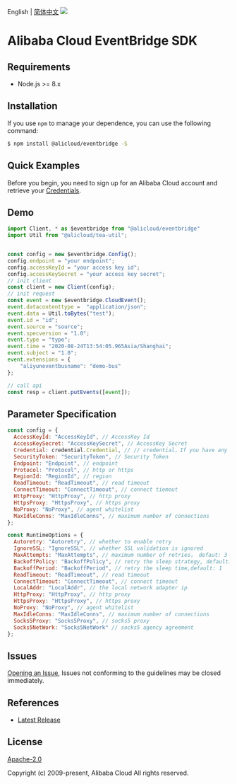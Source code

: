 English | [简体中文](README-CN.md)
![](https://aliyunsdk-pages.alicdn.com/icons/AlibabaCloud.svg)

# Alibaba Cloud EventBridge SDK

## Requirements

- Node.js >= 8.x

## Installation

If you use `npm` to manage your dependence, you can use the following command:

```sh
$ npm install @alicloud/eventbridge -S
```

## Quick Examples

Before you begin, you need to sign up for an Alibaba Cloud account and retrieve your [Credentials](https://usercenter.console.aliyun.com/#/manage/ak).

## Demo

```javascript
import Client, * as $eventbridge from "@alicloud/eventbridge"
import Util from "@alicloud/tea-util";


const config = new $eventbridge.Config();
config.endpoint = "your endpoint";
config.accessKeyId = "your access key id";
config.accessKeySecret = "your access key secret";
// init client
const client = new Client(config);
// init request
const event = new $eventbridge.CloudEvent();
event.datacontenttype =  "application/json";
event.data = Util.toBytes("test");
event.id = "id";
event.source = "source";
event.specversion = "1.0";
event.type = "type";
event.time = "2020-08-24T13:54:05.965Asia/Shanghai";
event.subject = "1.0";
event.extensions = {
    "aliyuneventbusname": "demo-bus"
};

// call api
const resp = client.putEvents([event]);
```

## Parameter Specification

```javascript
const config = {
  AccessKeyId: "AccessKeyId", // AccessKey Id
  AccessKeySecret: "AccessKeySecret", // AccessKey Secret
  Credential: credential.Credential, // // credential，If you have any questions, please refer to it https://github.com/aliyun/credentials-nodejs/
  SecurityToken: "SecurityToken", // Security Token
  Endpoint: "Endpoint", // endpoint
  Protocol: "Protocol", // http or https
  RegionId: "RegionId", // region
  ReadTimeout: "ReadTimeout", // read timeout
  ConnectTimeout: "ConnectTimeout", // connect tiemout
  HttpProxy: "HttpProxy", // http proxy
  HttpsProxy: "HttpsProxy", // https proxy
  NoProxy: "NoProxy", // agent whitelist
  MaxIdleConns: "MaxIdleConns", // maximum number of connections
};

const RuntimeOptions = {
  Autoretry: "Autoretry", // whether to enable retry
  IgnoreSSL: "IgnoreSSL", // whether SSL validation is ignored
  MaxAttempts: "MaxAttempts", // maximum number of retries， defaut: 3
  BackoffPolicy: "BackoffPolicy", // retry the sleep strategy, default: no
  BackoffPeriod: "BackoffPeriod", // retry the sleep time,default: 1
  ReadTimeout: "ReadTimeout", // read timeout
  ConnectTimeout: "ConnectTimeout", // connect timeout
  LocalAddr: "LocalAddr", // the local network adapter ip
  HttpProxy: "HttpProxy", // http proxy
  HttpsProxy: "HttpsProxy", // https proxy
  NoProxy: "NoProxy", // agent whitelist
  MaxIdleConns: "MaxIdleConns", // maximum number of connections
  Socks5Proxy: "Socks5Proxy", // socks5 proxy
  Socks5NetWork: "Socks5NetWork" // socks5 agency agreement
};
```


## Issues
[Opening an Issue](https://github.com/aliyun/alibabacloud-eventbridge-sdk/issues/new), Issues not conforming to the guidelines may be closed immediately.

## References
* [Latest Release](https://github.com/aliyun/alibabacloud-eventbridge-sdk)

## License
[Apache-2.0](http://www.apache.org/licenses/LICENSE-2.0)

Copyright (c) 2009-present, Alibaba Cloud All rights reserved.